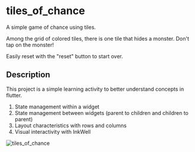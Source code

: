 # tiles_of_chance

A simple game of chance using tiles.

Among the grid of colored tiles, there is one tile that hides a monster. Don't tap on the monster!

Easily reset with the "reset" button to start over.

## Description

This project is a simple learning activity to better understand concepts in flutter.
1) State management within a widget
2) State management between widgets (parent to children and children to parent)
3) Layout characteristics with rows and columns
4) Visual interactivity with InkWell


![tiles_of_chance](demo/tiles_of_chance.gif)

